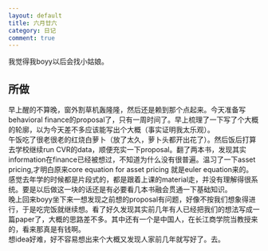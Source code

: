 ```yaml
---
layout: default
title: 六月廿六
category: 日记
comment: true
---
```


我觉得我boyy以后会找小姑娘。

## 所做
早上醒的不算晚，窗外割草机轰隆隆，然后还是赖到那个点起来。今天准备写behavioral finance的proposal了，只有一周时间了。早上梳理了一下写了个大概的轮廓，以为今天差不多应该能写出个大概（事实证明我太乐观）。    
午饭吃了很老很老的红烧白萝卜（放了太久，萝卜头都开出花了）。然后饭后打算去学校继续run CVR的data，顺便充实一下proposal。翻了两本书，发现其实information在finance已经被想过，不知道为什么没有很普遍。温习了一下asset pricing,才明白原来core equation for asset pricing 就是euler equation来的。感觉去年学的时候都是片段式的，都是跟着上课的material走，并没有理解得很系统。要是以后做这一块的话还是有必要看几本书融会贯通一下基础知识。   
晚上回来boyy坐下来一想发现之前想的proposal有问题，好像不按我们想象得进行，于是吃完饭就继续想。看了好久发现其实前几年有人已经把我们的想法写成一篇paper了，大概的思路差不多。其中还有一个是中国人，在长江商学院当教授来的，看来那真是有钱啊。   
想idea好难，好不容易想出来个大概又发现人家前几年就写好了。去。